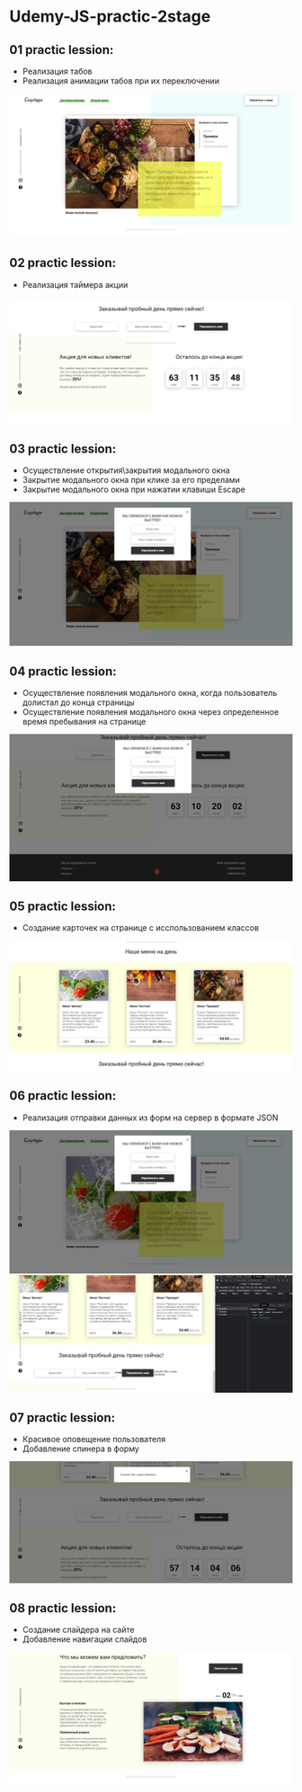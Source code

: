 # Udemy-JS-practic-2stage

## 01 practic lession:

- Реализация табов
- Реализация анимации табов при их переключении

<img src="./Screenshots for README/Tabs_scr1.jpg" alt="img"/>

## 02 practic lession:

- Реализация таймера акции

<img src="./Screenshots for README/Timer_scr2.jpg" alt="img"/>

## 03 practic lession:

- Осуществление открытия\закрытия модального окна
- Закрытие модального окна при клике за его пределами
- Закрытие модального окна при нажатии клавиши Escape

<img src="./Screenshots for README/ModalWindow_scr3.jpg" alt="img"/>

## 04 practic lession:

- Осуществление появления модального окна, когда пользователь долистал до конца страницы
- Осуществление появления модального окна через определенное время пребывания на странице 

<img src="./Screenshots for README/UpdatedModalWindow_scr4.jpg" alt="img"/>

## 05 practic lession:

- Создание карточек на странице с исспользованием классов

<img src="./Screenshots for README/UsingClassesForCards_scr5.jpg" alt="img"/>

## 06 practic lession:

- Реализация отправки данных из форм на сервер в формате JSON

<img src="./Screenshots for README/Forms_scr6.jpg" alt="img"/>
<img src="./Screenshots for README/Forms_scr7.jpg" alt="img"/>

## 07 practic lession:

- Красивое оповещение пользователя
- Добавление спинера в форму

<img src="./Screenshots for README/UserNotification_scr8.jpg" alt="img"/>

## 08 practic lession:

- Создание слайдера на сайте
- Добавление навигации слайдов

<img src="./Screenshots for README/Slider_scr9.jpg" alt="img"/>